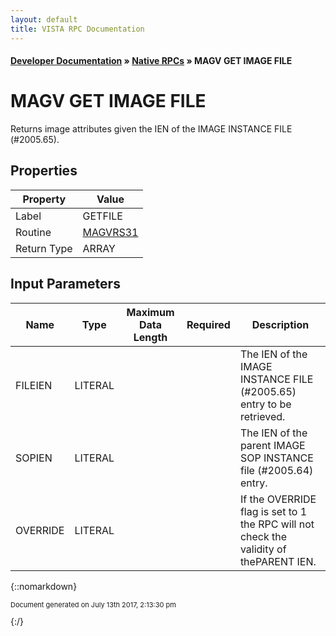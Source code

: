 ```yaml
---
layout: default
title: VISTA RPC Documentation
---
```


#### [Developer Documentation](../index) &#187; [Native RPCs](TableOfContents) &#187; MAGV GET IMAGE FILE<br/>
# MAGV GET IMAGE FILE

Returns image attributes given the IEN of the IMAGE INSTANCE FILE (#2005.65).

## Properties

Property | Value
--- | ---
Label | GETFILE
Routine | [MAGVRS31](http://code.osehra.org/dox/Routine_MAGVRS31_source.html)
Return Type | ARRAY


## Input Parameters

Name | Type | Maximum Data Length | Required | Description
--- | --- | --- | --- | ---
FILEIEN | LITERAL |  |  | The IEN of the IMAGE INSTANCE FILE (#2005.65) entry to be retrieved.
SOPIEN | LITERAL |  |  | The IEN of the parent IMAGE SOP INSTANCE file (#2005.64) entry.
OVERRIDE | LITERAL |  |  | If the OVERRIDE flag is set to 1 the RPC will not check the validity of thePARENT IEN.



{::nomarkdown} <br/><p style="font-size: 11px">Document generated on July 13th 2017, 2:13:30 pm</p>{:/}